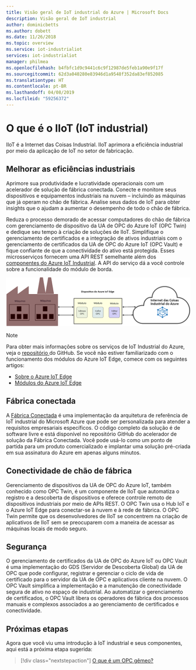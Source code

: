 ```yaml
---
title: Visão geral de IoT industrial do Azure | Microsoft Docs
description: Visão geral de IoT industrial
author: dominicbetts
ms.author: dobett
ms.date: 11/26/2018
ms.topic: overview
ms.service: iot-industrialiot
services: iot-industrialiot
manager: philmea
ms.openlocfilehash: b4fbfc1d9c9441c6c9f12987de5feb1a90e9f17f
ms.sourcegitcommit: 62d3a040280e83946d1a9548f352da83ef852085
ms.translationtype: HT
ms.contentlocale: pt-BR
ms.lasthandoff: 04/08/2019
ms.locfileid: "59256372"
---
```

# <a name="what-is-industrial-iot-iiot"></a>O que é o IIoT (IoT industrial)

IIoT é a Internet das Coisas Industrial. IIoT aprimora a eficiência industrial por meio da aplicação de IoT no setor de fabricação. 

## <a name="improve-industrial-efficiencies"></a>Melhorar as eficiências industriais

Aprimore sua produtividade e lucratividade operacionais com um acelerador de solução de fábrica conectada. Conecte e monitore seus dispositivos e equipamentos industriais na nuvem – incluindo as máquinas que já operam no chão de fábrica. Analise seus dados de IoT para obter insights que o ajudam a aumentar o desempenho de todo o chão de fábrica.

Reduza o processo demorado de acessar computadores do chão de fábrica com gerenciamento de dispositivo da UA de OPC do Azure IoT (OPC Twin) e dedique seu tempo à criação de soluções de IIoT. Simplifique o gerenciamento de certificados e a integração de ativos industriais com o gerenciamento de certificados da UA de OPC do Azure IoT (OPC Vault) e fique confiante de que a conectividade do ativo está protegida. Esses microsserviços fornecem uma API REST semelhante além dos [componentes do Azure IoT Industrial](https://github.com/Azure/azure-iiot-opc-ua). A API do serviço dá a você controle sobre a funcionalidade do módulo de borda. 

![Visão geral de IoT industrial](media/overview-iot-industrial/overview.png)

> [!NOTE]
> Para obter mais informações sobre os serviços de IoT Industrial do Azure, veja o [repositório ](https://github.com/Azure/azure-iiot-services)do GitHub.
Se você não estiver familiarizado com o funcionamento dos módulos do Azure IoT Edge, comece com os seguintes artigos:
- [Sobre o Azure IoT Edge](../iot-edge/about-iot-edge.md)
- [Módulos do Azure IoT Edge](../iot-edge/iot-edge-modules.md)

## <a name="connected-factory"></a>Fábrica conectada

A [Fábrica Conectada](../iot-accelerators/iot-accelerators-connected-factory-features.md) é uma implementação da arquitetura de referência de IoT industrial do Microsoft Azure que pode ser personalizada para atender a requisitos empresariais específicos. O código completo da solução é de software livre e está disponível no repositório GitHub do acelerador de solução da Fábrica Conectada. Você pode usá-lo como um ponto de partida para um produto comercializado e implantar uma solução pré-criada em sua assinatura do Azure em apenas alguns minutos. 

## <a name="factory-floor-connectivity"></a>Conectividade de chão de fábrica

Gerenciamento de dispositivos da UA de OPC do Azure IoT, também conhecido como OPC Twin, é um componente de IIoT que automatiza o registro e a descoberta de dispositivos e oferece controle remoto de dispositivos industriais por meio de APIs REST. O OPC Twin usa o Hub IoT e o Azure IoT Edge para conectar-se à nuvem e à rede de fábrica. O OPC Twin permite que os desenvolvedores de IIoT se concentrem na criação de aplicativos de IIoT sem se preocuparem com a maneira de acessar as máquinas locais de modo seguro.

## <a name="security"></a>Segurança

O gerenciamento de certificados da UA de OPC do Azure IoT ou OPC Vault é uma implementação do GDS (Servidor de Descoberta Global) da UA de OPC que pode configurar, registrar e gerenciar o ciclo de vida de certificado para o servidor da UA de OPC e aplicativos cliente na nuvem. O OPC Vault simplifica a implementação e a manutenção de conectividade segura de ativo no espaço de industrial. Ao automatizar o gerenciamento de certificados, o OPC Vault libera os operadores de fábrica dos processos manuais e complexos associados a ao gerenciamento de certificados e conectividade.

## <a name="next-steps"></a>Próximas etapas

Agora que você viu uma introdução à IoT industrial e seus componentes, aqui está a próxima etapa sugerida:

> [!div class="nextstepaction"]
> [O que é um OPC gêmeo?](overview-opc-twin.md)
